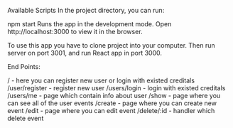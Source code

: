 ﻿Available Scripts
In the project directory, you can run:

npm start
Runs the app in the development mode.
Open http://localhost:3000 to view it in the browser.

To use this app you have to clone project into your computer. Then run server on port 3001, and run React app in port 3000.

End Points:

/ - here you can register new user or login with existed creditals
/user/register - register new user
/users/login - login with existed creditals
/users/me - page which contain info about user
/show - page where you can see all of the user events
/create - page where you can create new event
/edit - page where you can edit event
/delete/:id - handler which delete event